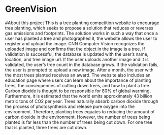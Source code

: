 # GreenVision

#About this project
This is a tree planting competition website to encourage tree planting, which seeks to propose a solution that reduces or reverses gas emissions and footprints.
The solution works in such a way that once a user has planted a tree and photographed it, the website allows the user to register and upload the image. CNN Computer Vision recognizes the uploaded image and confirms that the object in the image is a tree. If validation is successful, the database is updated with the user’s name, location, and tree image url. If the user uploads another image and it is validated, the user’s tree count in the database grows.
If the validation fails, the user is prompted to upload a new image. After a month, the user with the most trees planted receives an award. The website also includes an education page where users can learn about the importance of planting trees, the consequences of cutting down trees, and how to plant a tree.
Carbon dioxide is thought to be responsible for 80% of global warming. Furthermore, it is estimated that the world emits approximately 43 billion metric tons of CO2 per year.
Trees naturally absorb carbon dioxide through the process of photosynthesis and release pure oxygen into the environment. Therefore, planting trees equates to reducing the amount of carbon dioxide in the environment. However, the number of trees being planted is far less than the number of trees being cut down. For one tree that is planted, three trees are cut down.
